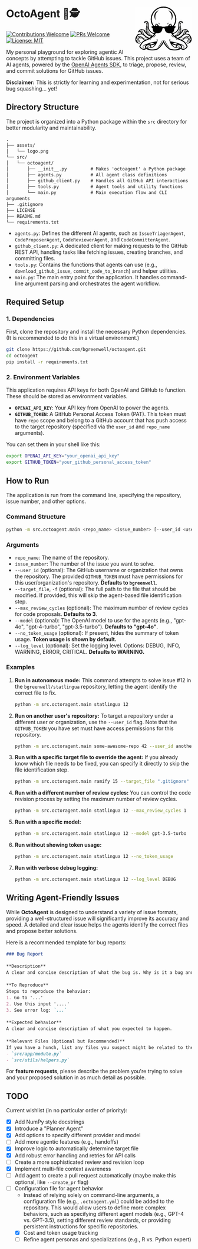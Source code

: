 # OctoAgent 🐙🕵️ <img src="assets/logo.png" align="right" height="120" alt="octoagent logo" />

[![Contributions Welcome](https://img.shields.io/badge/contributions-welcome-brightgreen.svg?style=flat-square)](https://github.com/bgreenwell/octoagent/issues)
[![PRs Welcome](https://img.shields.io/badge/PRs-welcome-brightgreen.svg?style=flat-square)](http://makeapullrequest.com)
[![License: MIT](https://img.shields.io/badge/License-MIT-yellow.svg?style=flat-square)](https://opensource.org/licenses/MIT)

My personal playground for exploring agentic AI concepts by attempting to tackle GitHub issues. This project uses a team of AI agents, powered by the [OpenAI Agents SDK](https://github.com/openai/openai-agents-python), to triage, propose, review, and commit solutions for GitHub issues.

**Disclaimer:** This is strictly for learning and experimentation, not for serious bug squashing... yet!

## Directory Structure

The project is organized into a Python package within the `src` directory for better modularity and maintainability.

```
.
├── assets/
│   └── logo.png 
└── src/
│   └── octoagent/
│       ├── __init__.py         # Makes 'octoagent' a Python package
│       ├── agents.py           # All agent class definitions
│       ├── github_client.py    # Handles all GitHub API interactions
│       ├── tools.py            # Agent tools and utility functions
│       └── main.py             # Main execution flow and CLI arguments
├── .gitignore
├── LICENSE
├── README.md
└── requirements.txt
```

* `agents.py`: Defines the different AI agents, such as `IssueTriagerAgent`, `CodeProposerAgent`, `CodeReviewerAgent`, and `CodeCommitterAgent`.
* `github_client.py`: A dedicated client for making requests to the GitHub REST API, handling tasks like fetching issues, creating branches, and committing files.
* `tools.py`: Contains the functions that agents can use (e.g., `download_github_issue`, `commit_code_to_branch`) and helper utilities.
* `main.py`: The main entry point for the application. It handles command-line argument parsing and orchestrates the agent workflow.

## Required Setup

### 1. Dependencies
First, clone the repository and install the necessary Python dependencies. (It is recommended to do this in a virtual environment.)

```bash
git clone https://github.com/bgreenwell/octoagent.git
cd octoagent
pip install -r requirements.txt
```

### 2. Environment Variables
This application requires API keys for both OpenAI and GitHub to function. These should be stored as environment variables.

* **`OPENAI_API_KEY`**: Your API key from OpenAI to power the agents.
* **`GITHUB_TOKEN`**: A GitHub Personal Access Token (PAT). This token must have `repo` scope and belong to a GitHub account that has push access to the target repository (specified via the `user_id` and `repo_name` arguments).

You can set them in your shell like this:

```bash
export OPENAI_API_KEY="your_openai_api_key"
export GITHUB_TOKEN="your_github_personal_access_token"
```

## How to Run

The application is run from the command line, specifying the repository, issue number, and other options.

### Command Structure
```bash
python -m src.octoagent.main <repo_name> <issue_number> [--user_id <user_id>] [--target_file <path>] [--max_review_cycles <int>] [--model <model_name>] [--no_token_usage] [--log_level <LEVEL>]
```

### Arguments
* `repo_name`: The name of the repository.
* `issue_number`: The number of the issue you want to solve.
* `--user_id` (optional): The GitHub username or organization that owns the repository. The provided `GITHUB_TOKEN` must have permissions for this user/organization's repository. **Defaults to `bgreenwell`**.
* `--target_file`, `-f` (optional): The full path to the file that should be modified. If provided, this will skip the agent-based file identification step.
* `--max_review_cycles` (optional): The maximum number of review cycles for code proposals. **Defaults to 3**.
* `--model` (optional): The OpenAI model to use for the agents (e.g., "gpt-4o", "gpt-4-turbo", "gpt-3.5-turbo"). **Defaults to "gpt-4o"**.
* `--no_token_usage` (optional): If present, hides the summary of token usage. **Token usage is shown by default.**
* `--log_level` (optional): Set the logging level. Options: DEBUG, INFO, WARNING, ERROR, CRITICAL. **Defaults to WARNING.**

### Examples

1.  **Run in autonomous mode:**
    This command attempts to solve issue #12 in the `bgreenwell/statlingua` repository, letting the agent identify the correct file to fix.
    ```bash
    python -m src.octoragent.main statlingua 12
    ```

2.  **Run on another user's repository:**
    To target a repository under a different user or organization, use the `--user_id` flag. Note that the `GITHUB_TOKEN` you have set must have access permissions for this repository.
    ```bash
    python -m src.octoragent.main some-awesome-repo 42 --user_id another-developer
    ```
    
3.  **Run with a specific target file to override the agent:**
    If you already know which file needs to be fixed, you can specify it directly to skip the file identification step.
    ```bash
    python -m src.octoragent.main ramify 15 --target_file ".gitignore"
    ```

4.  **Run with a different number of review cycles:**
    You can control the code revision process by setting the maximum number of review cycles.
    ```bash
    python -m src.octoragent.main statlingua 12 --max_review_cycles 1
    ```

5.  **Run with a specific model:**
    ```bash
    python -m src.octoragent.main statlingua 12 --model gpt-3.5-turbo
    ```

6.  **Run without showing token usage:**
    ```bash
    python -m src.octoragent.main statlingua 12 --no_token_usage
    ```

7.  **Run with verbose debug logging:**
    ```bash
    python -m src.octoragent.main statlingua 12 --log_level DEBUG
    ```

## Writing Agent-Friendly Issues

While **OctoAgent** is designed to understand a variety of issue formats, providing a well-structured issue will significantly improve its accuracy and speed. A detailed and clear issue helps the agents identify the correct files and propose better solutions.

Here is a recommended template for bug reports:

````markdown
### Bug Report

**Description**
A clear and concise description of what the bug is. Why is it a bug and what is the expected outcome?

**To Reproduce**
Steps to reproduce the behavior:
1. Go to '...'
2. Use this input '....'
3. See error log: `...`

**Expected behavior**
A clear and concise description of what you expected to happen.

**Relevant Files (Optional but Recommended)**
If you have a hunch, list any files you suspect might be related to the issue. This is extremely helpful for the `FileIdentifierAgent`.
- `src/app/module.py`
- `src/utils/helpers.py`
````

For **feature requests**, please describe the problem you're trying to solve and your proposed solution in as much detail as possible.

## TODO

Current wishlist (in no particular order of priority):

- [x] Add NumPy style docstrings 
- [x] Introduce a "Planner Agent"
- [x] Add options to specify different provider and model 
- [ ] Add more agentic features (e.g., handoffs)
- [x] Improve logic to automatically determine target file
- [x] Add robust error handling and retries for API calls
- [ ] Create a more sophisticated review and revision loop
- [x] Implement multi-file context awareness
- [ ] Add agent to create a pull request automatically (maybe make this optional, like `--create_pr` flag)
- [ ] Configuration file for agent behavior
  * Instead of relying solely on command-line arguments, a configuration file (e.g., `.octoagent.yml`) could be added to the repository. This would allow users to define more complex behaviors, such as specifying different agent models (e.g., GPT-4 vs. GPT-3.5), setting different review standards, or providing persistent instructions for specific repositories.
  - [x] Cost and token usage tracking
  - [ ] Refine agent personas and specializations (e.g., R vs. Python expert)